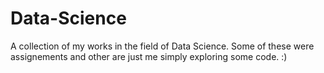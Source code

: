 # Data-Science
A collection of my works in the field of Data Science. Some of these were assignements and other are just me simply exploring some code. :)
